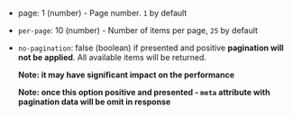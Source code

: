 + page: 1 (number) - Page number. `1` by default
+ `per-page`: 10 (number) - Number of items per page, `25` by default
+ `no-pagination`: false (boolean) 
    if presented and positive **pagination will not be applied**.
    All available items will be returned.
    
    **Note: it may have significant impact on the performance**
    
    **Note: once this option positive and presented - `meta` attribute with pagination data will be omit in response**